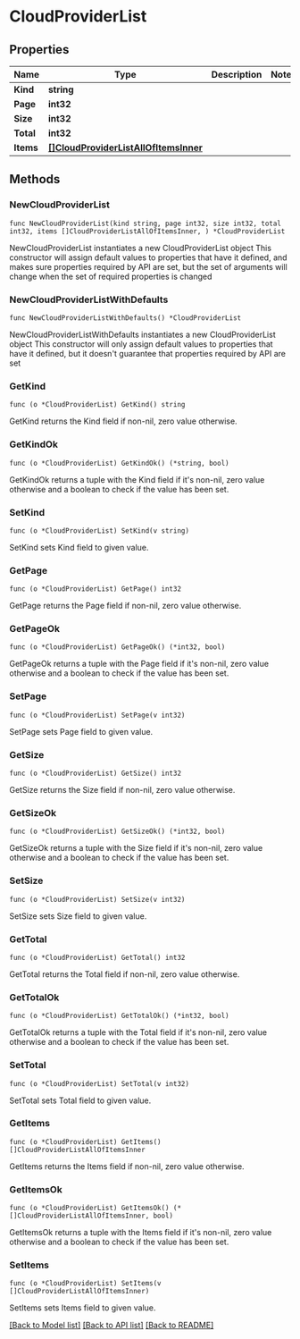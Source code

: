 # CloudProviderList

## Properties

Name | Type | Description | Notes
------------ | ------------- | ------------- | -------------
**Kind** | **string** |  | 
**Page** | **int32** |  | 
**Size** | **int32** |  | 
**Total** | **int32** |  | 
**Items** | [**[]CloudProviderListAllOfItemsInner**](CloudProviderListAllOfItemsInner.md) |  | 

## Methods

### NewCloudProviderList

`func NewCloudProviderList(kind string, page int32, size int32, total int32, items []CloudProviderListAllOfItemsInner, ) *CloudProviderList`

NewCloudProviderList instantiates a new CloudProviderList object
This constructor will assign default values to properties that have it defined,
and makes sure properties required by API are set, but the set of arguments
will change when the set of required properties is changed

### NewCloudProviderListWithDefaults

`func NewCloudProviderListWithDefaults() *CloudProviderList`

NewCloudProviderListWithDefaults instantiates a new CloudProviderList object
This constructor will only assign default values to properties that have it defined,
but it doesn't guarantee that properties required by API are set

### GetKind

`func (o *CloudProviderList) GetKind() string`

GetKind returns the Kind field if non-nil, zero value otherwise.

### GetKindOk

`func (o *CloudProviderList) GetKindOk() (*string, bool)`

GetKindOk returns a tuple with the Kind field if it's non-nil, zero value otherwise
and a boolean to check if the value has been set.

### SetKind

`func (o *CloudProviderList) SetKind(v string)`

SetKind sets Kind field to given value.


### GetPage

`func (o *CloudProviderList) GetPage() int32`

GetPage returns the Page field if non-nil, zero value otherwise.

### GetPageOk

`func (o *CloudProviderList) GetPageOk() (*int32, bool)`

GetPageOk returns a tuple with the Page field if it's non-nil, zero value otherwise
and a boolean to check if the value has been set.

### SetPage

`func (o *CloudProviderList) SetPage(v int32)`

SetPage sets Page field to given value.


### GetSize

`func (o *CloudProviderList) GetSize() int32`

GetSize returns the Size field if non-nil, zero value otherwise.

### GetSizeOk

`func (o *CloudProviderList) GetSizeOk() (*int32, bool)`

GetSizeOk returns a tuple with the Size field if it's non-nil, zero value otherwise
and a boolean to check if the value has been set.

### SetSize

`func (o *CloudProviderList) SetSize(v int32)`

SetSize sets Size field to given value.


### GetTotal

`func (o *CloudProviderList) GetTotal() int32`

GetTotal returns the Total field if non-nil, zero value otherwise.

### GetTotalOk

`func (o *CloudProviderList) GetTotalOk() (*int32, bool)`

GetTotalOk returns a tuple with the Total field if it's non-nil, zero value otherwise
and a boolean to check if the value has been set.

### SetTotal

`func (o *CloudProviderList) SetTotal(v int32)`

SetTotal sets Total field to given value.


### GetItems

`func (o *CloudProviderList) GetItems() []CloudProviderListAllOfItemsInner`

GetItems returns the Items field if non-nil, zero value otherwise.

### GetItemsOk

`func (o *CloudProviderList) GetItemsOk() (*[]CloudProviderListAllOfItemsInner, bool)`

GetItemsOk returns a tuple with the Items field if it's non-nil, zero value otherwise
and a boolean to check if the value has been set.

### SetItems

`func (o *CloudProviderList) SetItems(v []CloudProviderListAllOfItemsInner)`

SetItems sets Items field to given value.



[[Back to Model list]](../README.md#documentation-for-models) [[Back to API list]](../README.md#documentation-for-api-endpoints) [[Back to README]](../README.md)


